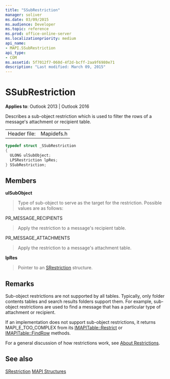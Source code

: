 ```yaml
---
title: "SSubRestriction" 
manager: soliver
ms.date: 03/09/2015
ms.audience: Developer
ms.topic: reference
ms.prod: office-online-server
ms.localizationpriority: medium
api_name:
- MAPI.SSubRestriction
api_type:
- COM
ms.assetid: 5f7012f7-060d-4f2d-bcff-2aa9f6980e71
description: "Last modified: March 09, 2015"
---
```


# SSubRestriction

**Applies to**: Outlook 2013 | Outlook 2016
  
Describes a sub-object restriction which is used to filter the rows of a message's attachment or recipient table.
  
|||
|:-----|:-----|
|Header file:  <br/> |Mapidefs.h  <br/> |

```cpp
typedef struct _SSubRestriction
{
  ULONG ulSubObject;
  LPSRestriction lpRes;
} SSubRestriction;

```

## Members

 **ulSubObject**
  
> Type of sub-object to serve as the target for the restriction. Possible values are as follows:

PR_MESSAGE_RECIPIENTS
  
> Apply the restriction to a message's recipient table.

PR_MESSAGE_ATTACHMENTS
  
> Apply the restriction to a message's attachment table.

 **lpRes**
  
> Pointer to an [SRestriction](srestriction.md) structure.

## Remarks

Sub-object restrictions are not supported by all tables. Typically, only folder contents tables and search results folders support them. For example, sub-object restrictions are used to find a message that has a particular type of attachment or recipient.
  
If an implementation does not support sub-object restrictions, it returns MAPI_E_TOO_COMPLEX from its [IMAPITable::Restrict](imapitable-restrict.md) or [IMAPITable::FindRow](imapitable-findrow.md) methods.
  
For a general discussion of how restrictions work, see [About Restrictions](about-restrictions.md).
  
## See also

[SRestriction](srestriction.md)
[MAPI Structures](mapi-structures.md)
